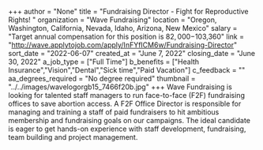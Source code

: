 +++
author = "None"
title = "Fundraising Director - Fight for Reproductive Rights! "
organization = "Wave Fundraising"
location = "Oregon, Washington, California, Nevada, Idaho, Arizona, New Mexico"
salary = "Target annual compensation for this position is $82,000-$103,360"
link = "http://wave.applytojob.com/apply/InFYfICM6w/Fundraising-Director"
sort_date = "2022-06-07"
created_at = "June 7, 2022"
closing_date = "June 30, 2022"
a_job_type = ["Full Time"]
b_benefits = ["Health Insurance","Vision","Dental","Sick time","Paid Vacation"]
c_feedback = ""
aa_degrees_required = "No degree required"
thumbnail = "../../images/wavelogorgb15_7466f20b.jpg"
+++
Wave Fundraising is looking for talented staff managers to run face-to-face (F2F) fundraising offices to save abortion access. A F2F Office Director is responsible for managing and training a staff of paid fundraisers to hit ambitious membership and fundraising goals on our campaigns. The ideal candidate is eager to get hands-on experience with staff development, fundraising, team building and project management.